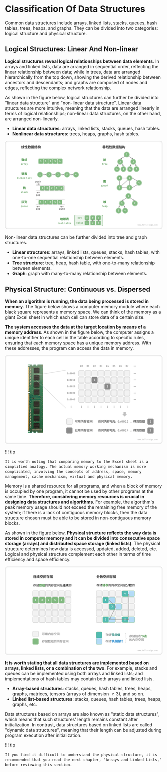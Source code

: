 # Classification Of Data Structures

Common data structures include arrays, linked lists, stacks, queues, hash tables, trees, heaps, and graphs. They can be divided into two categories: logical structure and physical structure.

## Logical Structures: Linear And Non-linear

**Logical structures reveal logical relationships between data elements**. In arrays and linked lists, data are arranged in sequential order, reflecting the linear relationship between data; while in trees, data are arranged hierarchically from the top down, showing the derived relationship between ancestors and descendants; and graphs are composed of nodes and edges, reflecting the complex network relationship.

As shown in the figure below, logical structures can further be divided into "linear data structure" and "non-linear data structure". Linear data structures are more intuitive, meaning that the data are arranged linearly in terms of logical relationships; non-linear data structures, on the other hand, are arranged non-linearly.

- **Linear data structures**: arrays, linked lists, stacks, queues, hash tables.
- **Nonlinear data structures**: trees, heaps, graphs, hash tables.

![Linear and nonlinear data structures](classification_of_data_structure.assets/classification_logic_structure.png)

Non-linear data structures can be further divided into tree and graph structures.

- **Linear structures**: arrays, linked lists, queues, stacks, hash tables, with one-to-one sequential relationship between elements.
- **Tree structure**: tree, heap, hash table, with one-to-many relationship between elements.
- **Graph**: graph with many-to-many relationship between elements.

## Physical Structure: Continuous vs. Dispersed

**When an algorithm is running, the data being processed is stored in memory**. The figure below shows a computer memory module where each black square represents a memory space. We can think of the memory as a giant Excel sheet in which each cell can store data of a certain size.

**The system accesses the data at the target location by means of a memory address**. As shown in the figure below, the computer assigns a unique identifier to each cell in the table according to specific rules, ensuring that each memory space has a unique memory address. With these addresses, the program can access the data in memory.

![memory_strip, memory_space, memory_address](classification_of_data_structure.assets/computer_memory_location.png)

!!! tip

    It is worth noting that comparing memory to the Excel sheet is a simplified analogy. The actual memory working mechanism is more complicated, involving the concepts of address, space, memory management, cache mechanism, virtual and physical memory.

Memory is a shared resource for all programs, and when a block of memory is occupied by one program, it cannot be used by other programs at the same time. **Therefore, considering memory resources is crucial in designing data structures and algorithms**. For example, the algorithm's peak memory usage should not exceed the remaining free memory of the system; if there is a lack of contiguous memory blocks, then the data structure chosen must be able to be stored in non-contiguous memory blocks.

As shown in the figure below, **Physical structure reflects the way data is stored in computer memory and it can be divided into consecutive space storage (arrays) and distributed space storage (linked lists)**. The physical structure determines how data is accessed, updated, added, deleted, etc. Logical and physical structure complement each other in terms of time efficiency and space efficiency.

![continuous vs. decentralized spatial storage](classification_of_data_structure.assets/classification_phisical_structure.png)

**It is worth stating that all data structures are implemented based on arrays, linked lists, or a combination of the two**. For example, stacks and queues can be implemented using both arrays and linked lists; and implementations of hash tables may contain both arrays and linked lists.

- **Array-based structures**: stacks, queues, hash tables, trees, heaps, graphs, matrices, tensors (arrays of dimension $\geq 3$), and so on.
- **Linked list-based structures**: stacks, queues, hash tables, trees, heaps, graphs, etc.

Data structures based on arrays are also known as "static data structures", which means that such structures' length remains constant after initialization. In contrast, data structures based on linked lists are called "dynamic data structures", meaning that their length can be adjusted during program execution after initialization.

!!! tip

    If you find it difficult to understand the physical structure, it is recommended that you read the next chapter, "Arrays and Linked Lists," before reviewing this section.
